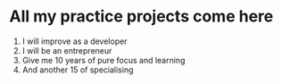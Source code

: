 # All my practice projects come here 

1. I will improve as a developer
2. I will be an entrepreneur
3. Give me 10 years of pure focus and learning
4. And another 15 of specialising
